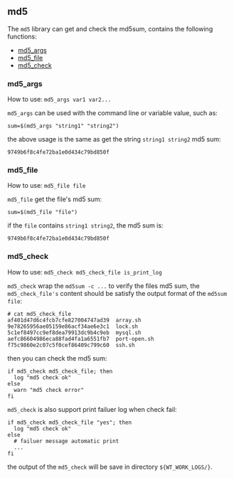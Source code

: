 ## md5

The `md5` library can get and check the md5sum, contains the following functions:

* [md5_args](#md5_args)
* [md5_file](#md5_file)
* [md5_check](#md5_check)

### md5_args

How to use: `md5_args var1 var2...`

`md5_args` can be used with the command line or variable value, such as:
```
sum=$(md5_args "string1" "string2")
```

the above usage is the same as get the string `string1 string2` md5 sum:
```
9749b6f8c4fe72ba1e0d434c79bd850f
```

### md5_file

How to use: `md5_file file`

`md5_file` get the file's md5 sum:
```
sum=$(md5_file "file")
```

if the `file` contains `string1 string2`, the md5 sum is:
```
9749b6f8c4fe72ba1e0d434c79bd850f
```

### md5_check

How to use: `md5_check md5_check_file is_print_log`

`md5_check` wrap the `md5sum -c ...` to verify the files md5 sum, the `md5_check_file's` content should be satisfy the output format of the `md5sum file`:
```
# cat md5_check_file
af401d47d6c4fcb7cfe827004747ad39  array.sh
9e78265956ae05159e86acf34ae6e3c1  lock.sh
5c1ef8497cc9ef8dea79913dc9b4c9eb  mysql.sh
aefc86604986eca88fad4fa1a6551fb7  port-open.sh
f75c9860e2c07c5f0cef86409c799c60  ssh.sh
```

then you can check the md5 sum:
```
if md5_check md5_check_file; then
  log "md5 check ok"
else
  warn "md5 check error"
fi
```
`md5_check` is also support print failuer log when check fail:
```
if md5_check md5_check_file "yes"; then
  log "md5 check ok"
else
  # failuer message automatic print
  ...
fi
```

the output of the `md5_check` will be save in directory `${WT_WORK_LOGS/}`.
